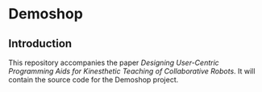 # Demoshop

## Introduction
This repository accompanies the paper *Designing User-Centric Programming Aids for Kinesthetic Teaching of Collaborative Robots*. It will contain the source code for the Demoshop project.


